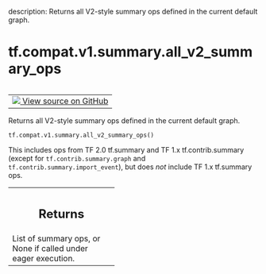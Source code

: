 description: Returns all V2-style summary ops defined in the current default graph.

<div itemscope itemtype="http://developers.google.com/ReferenceObject">
<meta itemprop="name" content="tf.compat.v1.summary.all_v2_summary_ops" />
<meta itemprop="path" content="Stable" />
</div>

# tf.compat.v1.summary.all_v2_summary_ops

<!-- Insert buttons and diff -->

<table class="tfo-notebook-buttons tfo-api nocontent" align="left">
<td>
  <a target="_blank" href="https://github.com/tensorflow/tensorflow/blob/r2.4/tensorflow/python/ops/summary_ops_v2.py#L638-L651">
    <img src="https://www.tensorflow.org/images/GitHub-Mark-32px.png" />
    View source on GitHub
  </a>
</td>
</table>



Returns all V2-style summary ops defined in the current default graph.

<pre class="devsite-click-to-copy prettyprint lang-py tfo-signature-link">
<code>tf.compat.v1.summary.all_v2_summary_ops()
</code></pre>



<!-- Placeholder for "Used in" -->

This includes ops from TF 2.0 tf.summary and TF 1.x tf.contrib.summary (except
for `tf.contrib.summary.graph` and `tf.contrib.summary.import_event`), but
does *not* include TF 1.x tf.summary ops.

<!-- Tabular view -->
 <table class="responsive fixed orange">
<colgroup><col width="214px"><col></colgroup>
<tr><th colspan="2"><h2 class="add-link">Returns</h2></th></tr>
<tr class="alt">
<td colspan="2">
List of summary ops, or None if called under eager execution.
</td>
</tr>

</table>

